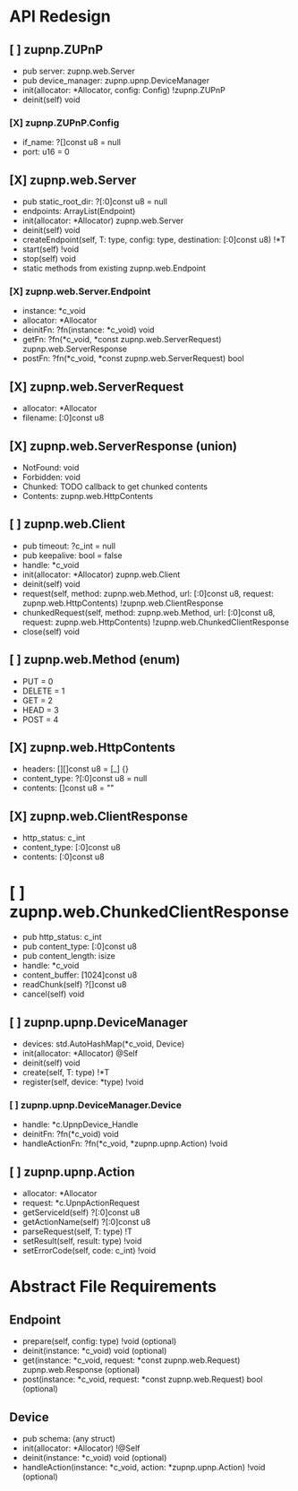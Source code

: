 # API Redesign
## [ ] zupnp.ZUPnP
* pub server: zupnp.web.Server
* pub device_manager: zupnp.upnp.DeviceManager
* init(allocator: *Allocator, config: Config) !zupnp.ZUPnP
* deinit(self) void

### [X] zupnp.ZUPnP.Config
* if_name: ?[]const u8 = null
* port: u16 = 0

## [X] zupnp.web.Server
* pub static_root_dir: ?[:0]const u8 = null
* endpoints: ArrayList(Endpoint)
* init(allocator: *Allocator) zupnp.web.Server
* deinit(self) void
* createEndpoint(self, T: type, config: type, destination: [:0]const u8) !*T
* start(self) !void
* stop(self) void
* static methods from existing zupnp.web.Endpoint

### [X] zupnp.web.Server.Endpoint
* instance: *c_void
* allocator: *Allocator
* deinitFn: ?fn(instance: *c_void) void
* getFn: ?fn(*c_void, *const zupnp.web.ServerRequest) zupnp.web.ServerResponse
* postFn: ?fn(*c_void, *const zupnp.web.ServerRequest) bool

## [X] zupnp.web.ServerRequest
* allocator: *Allocator
* filename: [:0]const u8

## [X] zupnp.web.ServerResponse (union)
* NotFound: void
* Forbidden: void
* Chunked: TODO callback to get chunked contents
* Contents: zupnp.web.HttpContents

## [ ] zupnp.web.Client
* pub timeout: ?c_int = null
* pub keepalive: bool = false
* handle: *c_void
* init(allocator: *Allocator) zupnp.web.Client
* deinit(self) void
* request(self, method: zupnp.web.Method, url: [:0]const u8, request: zupnp.web.HttpContents) !zupnp.web.ClientResponse
* chunkedRequest(self, method: zupnp.web.Method, url: [:0]const u8, request: zupnp.web.HttpContents) !zupnp.web.ChunkedClientResponse
* close(self) void

## [ ] zupnp.web.Method (enum)
* PUT = 0
* DELETE = 1
* GET = 2
* HEAD = 3
* POST = 4

## [X] zupnp.web.HttpContents
* headers: [][]const u8 = [_] {}
* content_type: ?[:0]const u8 = null
* contents: []const u8 = ""

## [X] zupnp.web.ClientResponse
* http_status: c_int
* content_type: [:0]const u8
* contents: [:0]const u8

# [ ] zupnp.web.ChunkedClientResponse
* pub http_status: c_int
* pub content_type: [:0]const u8
* pub content_length: isize
* handle: *c_void
* content_buffer: [1024]const u8
* readChunk(self) ?[]const u8
* cancel(self) void

## [ ] zupnp.upnp.DeviceManager
* devices: std.AutoHashMap(*c_void, Device)
* init(allocator: *Allocator) @Self
* deinit(self) void
* create(self, T: type) !*T
* register(self, device: *type) !void

### [ ] zupnp.upnp.DeviceManager.Device
* handle: *c.UpnpDevice_Handle
* deinitFn: ?fn(*c_void) void
* handleActionFn: ?fn(*c_void, *zupnp.upnp.Action) !void

## [ ] zupnp.upnp.Action
* allocator: *Allocator
* request: *c.UpnpActionRequest
* getServiceId(self) ?[:0]const u8
* getActionName(self) ?[:0]const u8
* parseRequest(self, T: type) !T
* setResult(self, result: type) !void
* setErrorCode(self, code: c_int) !void

# Abstract File Requirements
## Endpoint
* prepare(self, config: type) !void (optional)
* deinit(instance: *c_void) void (optional)
* get(instance: *c_void, request: *const zupnp.web.Request) zupnp.web.Response (optional)
* post(instance: *c_void, request: *const zupnp.web.Request) bool (optional)

## Device
* pub schema: (any struct)
* init(allocator: *Allocator) !@Self
* deinit(instance: *c_void) void (optional)
* handleAction(instance: *c_void, action: *zupnp.upnp.Action) !void (optional)
